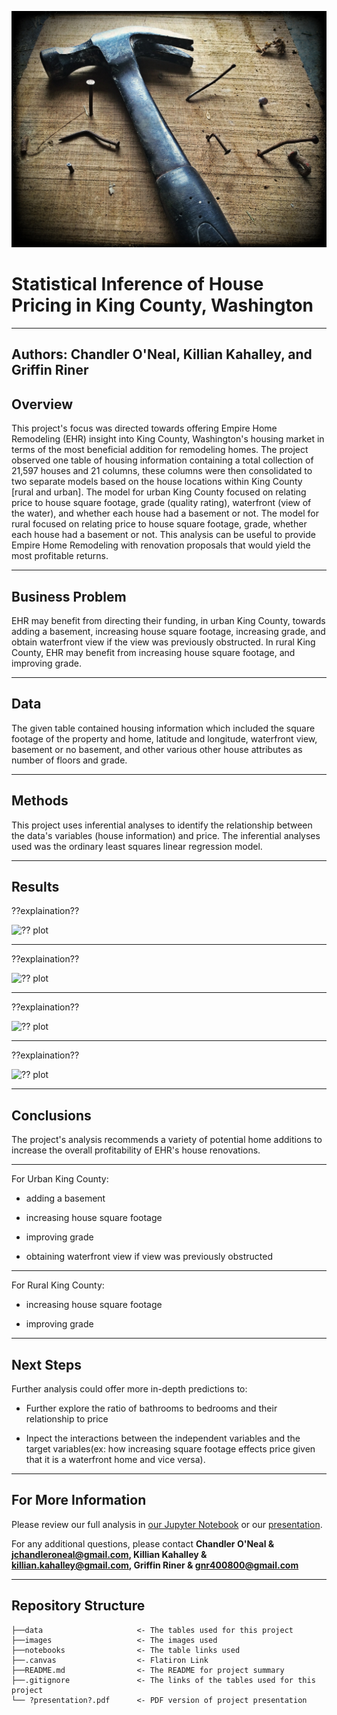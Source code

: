 ![remodeling photo](images/cover_hammer.jpg)

# Statistical Inference of House Pricing in King County, Washington

---
**Authors**: Chandler O'Neal, Killian Kahalley, and Griffin Riner
---

## Overview

This project's focus was directed towards offering Empire Home Remodeling (EHR) insight into King County, Washington's housing market in terms of the most beneficial addition for remodeling homes. The project observed one table of housing information containing a total collection of 21,597 houses and 21 columns, these columns were then consolidated to two separate models based on the house locations within King County [rural and urban]. The model for urban King County focused on relating price to house square footage, grade (quality rating), waterfront (view of the water), and whether each house had a basement or not. The model for rural focused on relating price to house square footage, grade, whether each house had a basement or not. This analysis can be useful to provide Empire Home Remodeling with renovation proposals that would yield the most profitable returns.

---

## Business Problem

EHR may benefit from directing their funding, in urban King County, towards adding a basement, increasing house square footage, increasing grade, and obtain waterfront view if the view was previously obstructed. In rural King County, EHR may benefit from increasing house square footage, and improving grade.

---

## Data

The given table contained housing information which included the square footage of the property and home, latitude and longitude, waterfront view, basement or no basement, and other various other house attributes as number of floors and grade. 

---

## Methods

This project uses inferential analyses to identify the relationship between the data's variables (house information) and price. The inferential analyses used was the ordinary least squares linear regression model. 

---

## Results

??explaination??

![?? plot](images/??.png)

---

??explaination??


![?? plot](images/??.png)

---

??explaination??


![?? plot](images/??.png)

---

??explaination??

![?? plot](images/??.png)


---

## Conclusions

The project's analysis recommends a variety of potential home additions to increase the overall profitability of EHR's house renovations. 

---

For Urban King County:

* adding a basement

* increasing house square footage

* improving grade

* obtaining waterfront view if view was previously obstructed 

---

For Rural King County:

* increasing house square footage

* improving grade


---

## Next Steps

Further analysis could offer more in-depth predictions to:

* Further explore the ratio of bathrooms to bedrooms and their relationship to price  

* Inpect the interactions between the independent variables and the target variables(ex: how increasing square footage effects price given that it is a waterfront home and vice versa).


---

## For More Information

Please review our full analysis in [our Jupyter Notebook](./movie_analysis.ipynb) or our [presentation](./presentation_Analysis.pdf).

For any additional questions, please contact **Chandler O'Neal & jchandleroneal@gmail.com, Killian Kahalley & killian.kahalley@gmail.com, Griffin Riner & gnr400800@gmail.com**


---

## Repository Structure


```
├──data                     <- The tables used for this project 
├──images                   <- The images used 
├──notebooks                <- The table links used 
├──.canvas                  <- Flatiron Link
├──README.md                <- The README for project summary
├──.gitignore               <- The links of the tables used for this project 
└── ?presentation?.pdf      <- PDF version of project presentation
```